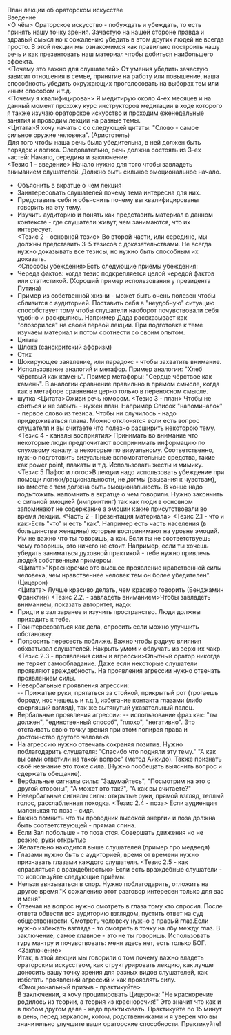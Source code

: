 План лекции об ораторском искусстве    
Введение   
<О чём> Ораторское искусство - побуждать и убеждать, то есть принять нашу точку зрения. Зачастую на нашей стороне правда и здравый смысл но к сожалению убедить в этом других людей не всегда просто. В этой лекции мы ознакомимся как правильно построить нашу речь и как презентовать наш материал чтобы добиться наибольшего эффекта.   
<Почему это важно для слушателей> От умения убедить зачастую зависит отношения в семье, принятие  на работу или повышение, наша способность убедить окружающих проголосовать на выборах тем или иным способом и т.д.   
<Почему я квалифицирован> Я медитирую около 4-ех месяцев и на данный момент прохожу курс инструкторов медитации в ходе которого я также изучаю ораторское искусство и проходим еженедельные занятия и проводим лекции на разные темы.         
<Цитата>Я хочу начать с со следующей цитаты: "Слово - самое сильное оружие человека". (Аристотель)   
Для того чтобы наша речь была убедительна, в ней должен быть порядок и логика. Следовательно, речь должна состоять из 3-ех частей: Начало, середина и заключение.   
<Тезис 1 - введение> Начало нужно для того чтобы завладеть вниманием слушателей. Должно быть сильное эмоциональное начало.   
- Объяснить в вкратце о чем лекция    
- Заинтересовать слушателей почему тема интересна для них.
- Представить себя и объяснить почему вы квалифицированы говорить на эту тему.
- Изучить аудиторию и понять как представить материал в данном контексте - где слушатели живут, чем занимаются, что их интересует.   
<Тезис 2 - основной тезис> Во второй части, или середине, мы должны представить 3-5 тезисов с доказательствами. Не всегда нужно доказывать все тезисы, но нужно быть способным их доказать.   
<Способы убеждения>Есть следующие приёмы убеждения:
- Череда фактов: когда тезис подкрепляется целой чередой фактов или статистикой. (Хороший пример использования у президента Путина)
- Пример из собственной жизни - может быть очень полезен чтобы сблизится с аудиторией. Поставить себя в "неудобную" ситуацию способствует тому чтобы слушатели наоборот почувствовали себя удобно и раскрылись. Например Дада рассказывает как "опозорился" на своей первой лекции. При подготовке к теме изучаем материал  и потом соотнести со своим опытом.
- Цитата
- Шлока (санскритский афоризм)
- Стих  
- Шокирующее заявление, или парадокс - чтобы захватить внимание. 
- Использование аналогий и метафор. Пример аналогии: "Хлеб чёрствый как камень". Пример метафоры: "Сердце чёрствое как камень". В аналогии сравнение правильно в прямом смысле, когда как в метафоре сравнение церно только в переносном смысле.
- шутка <Цитата>Оживи речь юмором.
<Тезис 3 - план> Чтобы не сбиться и не забыть - нужен план. Например Список "напоминалок" - первое слово из тезиса. Чтобы ни случилось - надо придерживаться плана. Можно отклонятся если есть вопрос слушателя и вы считаете что полезно расширить некоторою тему.
<Тезис 4 - каналы восприятия> Принимать во внимание что некоторые люди предпочитают воспринимать информацию по слуховому каналу, а некоторые по визуальному. Соответственно, нужно подготовить визуальные вспомогательные средства, такие как power point, плакаты и т.д. Использовать жесты и мимику.
<Тезис 5 Пафос и логос>В лекции надо использовать убеждение при помощи логики/рациональности, не догмы (взывания к чувствам), но вместе с тем должна быть эмоциональность. В конце надо подытожить. напомнить в вкратце о чем говорили. Нужно закончить с сильной эмоцией (импринтинг) так как люди в основном запоминают не содержание а эмоции какие присутствовали во время лекции.
<Часть 2 - Презентация материала>
<Тезис 2.1 - что и как>Есть "что" и есть "как". Например есть часть населения (в большинстве женщины)  которые воспринимают на уровне эмоций. Им не важно что ты говоришь, а как. Если ты не соответствуешь чему говоришь, это ничего не стоит. Например, если ты хочешь убедить заниматься духовной практикой - тебе нужно привлечь людей собственным примером.   
<Цитата>"Красноречие это высшее проявление нравственной силы человека, чем нравственнее человек тем он более убедителен". (Цицерон)   
<Цитата> Лучше красиво делать, чем красиво говорить (Бенджамин Франклин)
<Тезис 2.2. - завладеть вниманием>Чтобы завладеть вниманием, показать авторитет, надо:
- Придти в зал заранее и изучить пространство. Люди должны приходить к тебе.
- Поинтересоваться как дела, спросить если можно улучшить обстановку.
- Попросить пересесть поближе. Важно чтобы радиус влияния обхватывал слушателей. Накрыть умом и облучать из верхних чакр.   
<Тезис 2.3 - проявления силы и агрессии>Опытный оратор никогда не теряет самообладание. Даже если некоторые слушатели проявляют враждебность. На проявления агрессии нужно отвечать проявлением силы.
- Невербальные проявления агрессии:   
-- Прижатые руки, прятаться за стойкой, прикрытый рот (трогаешь бороду, нос чешешь и т.д.), избегание контакта глазами (либо сверлящий взгляд), так же вытянутый указательный палец.
- Вербальные проявления агрессии: 
-- использование фраз как: "ты должен", "единственный способ", "плохо", "негативно". Это отстаивать свою точку зрения при этом попирая права и достоинство другого человека.
- На агрессию нужно отвечать сохраняя позитив. Нужно поблагодарить слушателя: "Спасибо что подняли эту тему." "А как вы сами ответили на такой вопрос" (метод Айкидо). Также признать своё незнание это тоже сила. (Нужно пообещать выяснить вопрос и сдержать обещание). 
- Вербальные сигналы силы: "Задумайтесь", "Посмотрим на это с другой стороны", "А может это так?", "А как вы считаете?"
- Невербальные сигналы силы: открытые руки, прямой взгляд, теплый голос, расслабленная походка.
<Тезис 2.4 - поза> Если аудиенция маленькая то поза - сидя.
- Важно помнить что ты проводник высокой энергии и поза должна быть соответствующей - прямая спина.
- Если Зал побольше - то поза стоя. Совершать движения  но не резкие, руки открытые
- Желательно находится выше слушателей (пример про медведя)
- Глазами нужно быть с аудиторией, время от времени нужно признавать глазами каждого слушателя.
<Тезис 2.5 - как справляться с враждебностью> Если есть враждебные слушатели - то используйте следующие приёмы:
- Нельзя ввязываться в спор. Нужно поблагодарить, отложить на другое время."К сожалению этот разговор интересен только для вас и меня"
- Отвечая на вопрос нужно смотреть в глаза тому кто спросил. После ответа обвести вся аудиторию взглядом, пустить ответ на суд общественности. Смотреть человеку нужно в правый глаз.Если нужно избежать взгляда - то смотреть в точку на лбу между глаз.
В заключение, самое главное - это не ты говоришь. Использовать гуру мантру и почувствовать: меня здесь нет, есть только БОГ. 
<Заключение>   
Итак, в этой лекции мы говорили о том почему важно владеть ораторским искусством, как структурировать лекцию, как лучше доносить вашу точку зрения для разных видов слушателей, как избегать проявлений агрессий и как проявлять силу.      
<Эмоциональный призыв - практикуйте>   
В заключении, я хочу процитировать Цицерона: "Не красноречие родилось из теории, а теория из красноречия!" Это значит что как и в любом другом деле - надо практиковать. Практикуйте по 15 минут в день, перед зеркалом, котом, родственниками и я уверен что вы значительно улучшите ваши ораторские способности. Практикуйте!


